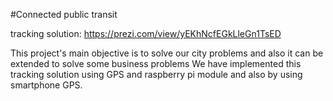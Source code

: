 #Connected public transit

tracking solution:
https://prezi.com/view/yEKhNcfEGkLleGn1TsED

This project's main objective is to solve our city problems and also it can be extended to solve some business problems
We have implemented this tracking solution using GPS and raspberry pi module and also by using smartphone GPS.
